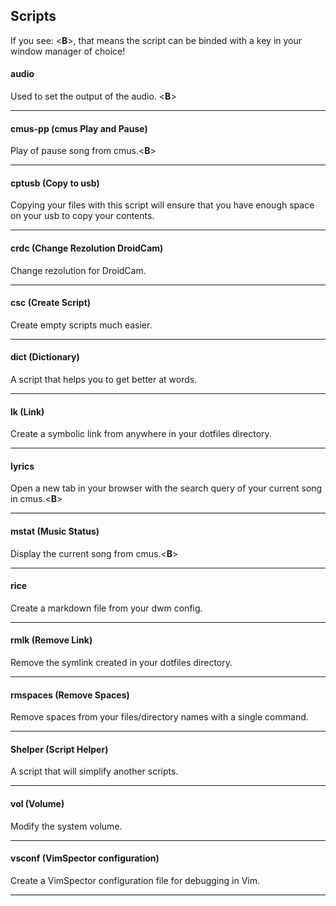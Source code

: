 ## Scripts

If you see: \<**B**\>, that means the script can be binded with a key in 
your window manager of choice!

#### audio
Used to set the output of the audio. \<**B**\>

---
#### cmus-pp (cmus Play and Pause)
Play of pause song from cmus.\<**B**\>

---
#### cptusb (Copy to usb)
Copying your files with this script will ensure that you have enough space on your usb to copy your contents.

---
#### crdc (Change Rezolution DroidCam)
Change rezolution for DroidCam.

---
#### csc (Create Script)
Create empty scripts much easier.

---
#### dict (Dictionary)
A script that helps you to get better at words.

---
#### lk (Link)
Create a symbolic link from anywhere in your dotfiles directory.

---
#### lyrics 
Open a new tab in your browser with the search query of your current song in cmus.\<**B**\>

---
#### mstat (Music Status)
Display the current song from cmus.\<**B**\>

---
#### rice
Create a markdown file from your dwm config.

---
#### rmlk (Remove Link)
Remove the symlink created in your dotfiles directory.

---
#### rmspaces (Remove Spaces)
Remove spaces from your files/directory names with a single command.

---
#### Shelper (Script Helper)
A script that will simplify another scripts.

---
#### vol (Volume)
Modify the system volume.

---
#### vsconf (VimSpector configuration)
Create a VimSpector configuration file for debugging in Vim.

---
